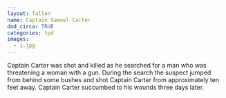 ```yaml
---
layout: fallen
name: Captain Samuel Carter
dod_circa: TRUE
categories: tpd
images:
  - 1.jpg
---
```


Captain Carter was shot and killed as he searched for a man who was threatening a woman with a gun. During the search the suspect jumped from behind some bushes and shot Captain Carter from approximately ten feet away. Captain Carter succumbed to his wounds three days later.
